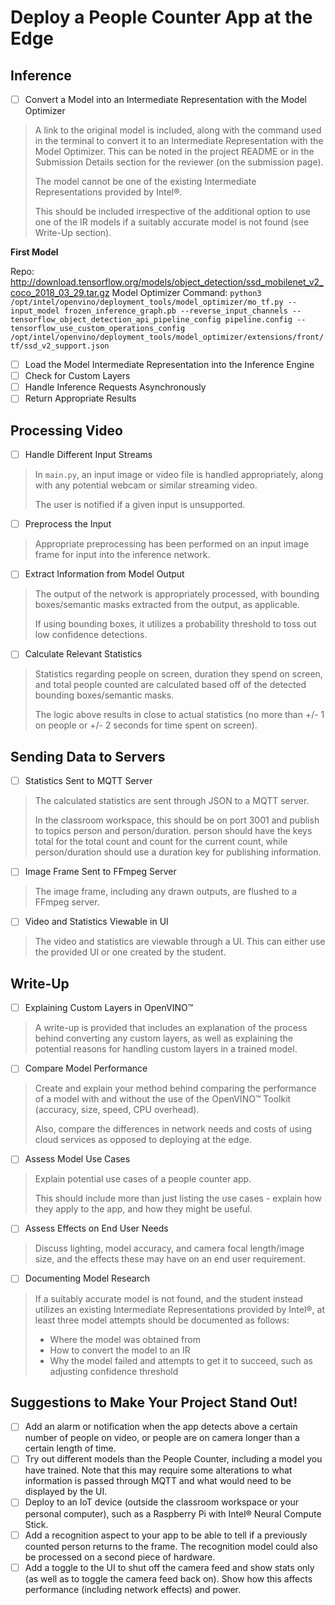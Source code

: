 # Deploy a People Counter App at the Edge
## Inference

- [ ] Convert a Model into an Intermediate Representation with the Model Optimizer
>A link to the original model is included, along with the command used in the terminal to convert it to an Intermediate Representation with the Model Optimizer. This can be noted in the project README or in the Submission Details section for the reviewer (on the submission page).  
>
>The model cannot be one of the existing Intermediate Representations provided by Intel®.  
>
>This should be included irrespective of the additional option to use one of the IR models if a suitably accurate model is not found (see Write-Up section).

**First Model**

Repo: http://download.tensorflow.org/models/object_detection/ssd_mobilenet_v2_coco_2018_03_29.tar.gz
Model Optimizer Command:
`python3 /opt/intel/openvino/deployment_tools/model_optimizer/mo_tf.py --input_model frozen_inference_graph.pb --reverse_input_channels --tensorflow_object_detection_api_pipeline_config pipeline.config --tensorflow_use_custom_operations_config /opt/intel/openvino/deployment_tools/model_optimizer/extensions/front/tf/ssd_v2_support.json` 

- [ ] Load the Model Intermediate Representation into the Inference Engine
- [ ] Check for Custom Layers
- [ ] Handle Inference Requests Asynchronously
- [ ] Return Appropriate Results

## Processing Video

- [ ] Handle Different Input Streams

> In `main.py`, an input image or video file is handled appropriately, along with any potential webcam or similar streaming video.
>
>The user is notified if a given input is unsupported.

- [ ] Preprocess the Input
	
> Appropriate preprocessing has been performed on an input image frame for input into the inference network.

- [ ] Extract Information from Model Output
	
> The output of the network is appropriately processed, with bounding boxes/semantic masks extracted  from the output, as applicable.
>
>If using bounding boxes, it utilizes a probability threshold to toss out low confidence detections.

- [ ] Calculate Relevant Statistics
> Statistics regarding people on screen, duration they spend on screen, and total people counted are calculated based off of the detected bounding boxes/semantic masks.
>
>The logic above results in close to actual statistics (no more than +/- 1 on people or +/- 2 seconds for time spent on screen). 

## Sending Data to Servers
- [ ] Statistics Sent to MQTT Server	
>The calculated statistics are sent through JSON to a MQTT server.
>
>In the classroom workspace, this should be on port 3001 and publish to topics person and person/duration. person should have the keys total for the total count and count for the current count, while person/duration should use a duration key for publishing information.

- [ ] Image Frame Sent to FFmpeg Server	
>The image frame, including any drawn outputs, are flushed to a FFmpeg server.

- [ ] Video and Statistics Viewable in UI	
>The video and statistics are viewable through a UI. This can either use the provided UI or one created by the student.

## Write-Up

- [ ] Explaining Custom Layers in OpenVINO™
>A write-up is provided that includes an explanation of the process behind converting any custom layers, as well as explaining the potential reasons for handling custom layers in a trained model.

- [ ] Compare Model Performance	
>Create and explain your method behind comparing the performance of a model with and without the use of the OpenVINO™ Toolkit (accuracy, size, speed, CPU overhead).
>
>Also, compare the differences in network needs and costs of using cloud services as opposed to deploying at the edge.

- [ ] Assess Model Use Cases
>Explain potential use cases of a people counter app.
>
>This should include more than just listing the use cases - explain how they apply to the app, and how they might be useful.

- [ ] Assess Effects on End User Needs
>Discuss lighting, model accuracy, and camera focal length/image size, and the effects these may have on an end user requirement.

- [ ] Documenting Model Research
>If a suitably accurate model is not found, and the student instead utilizes an existing Intermediate Representations provided by Intel®, at least three model attempts should be documented as follows:
>
>- Where the model was obtained from  
>- How to convert the model to an IR  
>- Why the model failed and attempts to get it to succeed, such as adjusting confidence threshold

## Suggestions to Make Your Project Stand Out!


- [ ] Add an alarm or notification when the app detects above a certain number of people on video, or people are on camera longer than a certain length of time.
- [ ] Try out different models than the People Counter, including a model you have trained. Note that this may require some alterations to what information is passed through MQTT and what would need to be displayed by the UI.
- [ ] Deploy to an IoT device (outside the classroom workspace or your personal computer), such as a Raspberry Pi with Intel® Neural Compute Stick.
- [ ] Add a recognition aspect to your app to be able to tell if a previously counted person returns to the frame. The recognition model could also be processed on a second piece of hardware.
- [ ] Add a toggle to the UI to shut off the camera feed and show stats only (as well as to toggle the camera feed back on). Show how this affects performance (including network effects) and power.